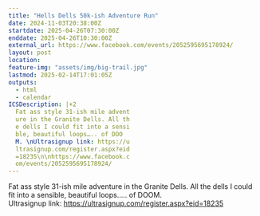 ```yaml
---
title: "Hells Dells 50k-ish Adventure Run"
date: 2024-11-03T20:38:00Z
startdate: 2025-04-26T07:30:00Z
enddate: 2025-04-26T10:30:00Z
external_url: https://www.facebook.com/events/2052595695178924/
layout: post
location: 
feature-img: "assets/img/big-trail.jpg"
lastmod: 2025-02-14T17:01:05Z
outputs:
  - html
  - calendar
ICSDescription: |+2
  Fat ass style 31-ish mile advent  ure in the Granite Dells. All th  e dells I could fit into a sensi  ble, beautiful loops….. of DOO  M. \nUltrasignup link: https://u  ltrasignup.com/register.aspx?eid  =18235\n\nhttps://www.facebook.c  om/events/2052595695178924/
---
```


Fat ass style 31-ish mile adventure in the Granite Dells. All the dells I could fit into a sensible, beautiful loops….. of DOOM. <br>
  Ultrasignup link&#58; [https://ultrasignup.com/register.aspx?eid=18235<br>
](https://ultrasignup.com/register.aspx?eid=18235<br>
)  <br>
  
